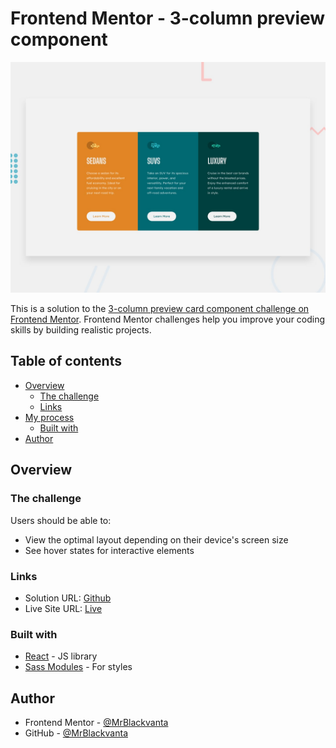 # Frontend Mentor - 3-column preview component

![Design preview for the 3-column preview card component coding challenge](desktop-preview.jpg)

This is a solution to the [3-column preview card component challenge on Frontend Mentor](https://www.frontendmentor.io/challenges/3column-preview-card-component-pH92eAR2-). Frontend Mentor challenges help you improve your coding skills by building realistic projects.

## Table of contents

- [Overview](#overview)
  - [The challenge](#the-challenge)
  - [Links](#links)
- [My process](#my-process)
  - [Built with](#built-with)
- [Author](#author)

## Overview

### The challenge

Users should be able to:

- View the optimal layout depending on their device's screen size
- See hover states for interactive elements

### Links

- Solution URL: [Github](https://github.com/MrBlackvanta/3-column-card-component)
- Live Site URL: [Live](https://triple-col-card-vanta.netlify.app/)

### Built with

- [React](https://reactjs.org/) - JS library
- [Sass Modules](https://sass-lang.com/) - For styles

## Author

- Frontend Mentor - [@MrBlackvanta](https://www.frontendmentor.io/profile/MrBlackvanta)
- GitHub - [@MrBlackvanta](https://github.com/MrBlackvanta)
